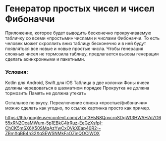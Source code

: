 # Генератор простых чисел и чисел Фибоначчи

Приложение, которое будет выводить бесконечно прокручиваемую табличку со всеми «простыми» числами и числами Фибоначчи. 
То есть человек может скроллить вниз таблицу бесконечно и в ней будут появляться все новые и новые простые числа. 
Чтобы генерация сложных чисел не тормозила таблицу, предлагается вызовы генерации сделать асинхронными и пакетными.

### Условия:  
Kotlin для Android, Swift для iOS
Таблица в две колонки
 Фоны ячеек должны чередоваться в шахматном порядке
 Прокрутка не должна тормозить
 Память не должна утекать

Остальное по вкусу. Переключение списка «простые/фибоначчи» можно
сделать как угодно, по ссылке картинка просто как пример.

https://lh5.googleusercontent.com/vLtqt3HsN8QqvcrpSDgWf3HWAH7dZG655xRN2OcaMWum-5p1EBkC4jrRuz-EeGzXsfpI-ChCK5mSX6X50SMqAzYwCxOVkXEap40R2--ZBmXqBB4h32XqSEWSNMkFaOZinQOCiWOX
